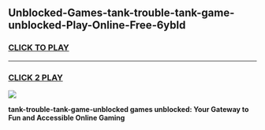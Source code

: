 
## Unblocked-Games-tank-trouble-tank-game-unblocked-Play-Online-Free-6ybld
<h3>
<a href="https://premium76.site?title=tank-trouble-tank-game-unblocked&ref=26A">CLICK TO PLAY</a></h3>
<hr>

<h3>
<a href="https://premium76.site?title=tank-trouble-tank-game-unblocked&ref=26A">CLICK 2 PLAY</a>
  
</h3>

<a href="https://premium76.site?title=tank-trouble-tank-game-unblocked&ref=26A"><img src="https://clearcache.store/games.png"></a>


**tank-trouble-tank-game-unblocked games unblocked: Your Gateway to Fun and Accessible Online Gaming**
